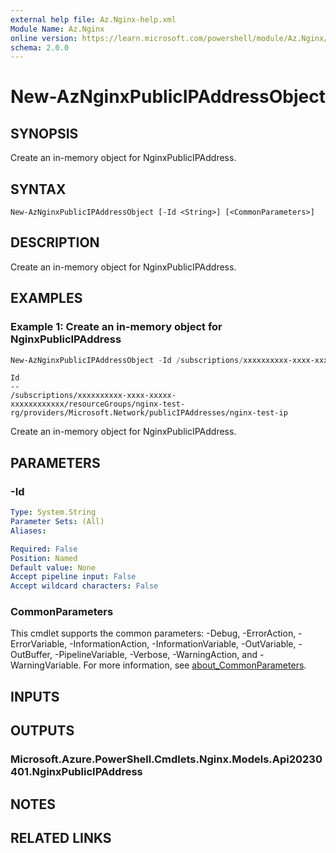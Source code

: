 ```yaml
---
external help file: Az.Nginx-help.xml
Module Name: Az.Nginx
online version: https://learn.microsoft.com/powershell/module/Az.Nginx/new-AzNginxPublicIPAddressObject
schema: 2.0.0
---
```


# New-AzNginxPublicIPAddressObject

## SYNOPSIS
Create an in-memory object for NginxPublicIPAddress.

## SYNTAX

```
New-AzNginxPublicIPAddressObject [-Id <String>] [<CommonParameters>]
```

## DESCRIPTION
Create an in-memory object for NginxPublicIPAddress.

## EXAMPLES

### Example 1: Create an in-memory object for NginxPublicIPAddress
```powershell
New-AzNginxPublicIPAddressObject -Id /subscriptions/xxxxxxxxxx-xxxx-xxxxx-xxxxxxxxxxxx/resourceGroups/nginx-test-rg/providers/Microsoft.Network/publicIPAddresses/nginx-test-ip
```

```output
Id
--
/subscriptions/xxxxxxxxxx-xxxx-xxxxx-xxxxxxxxxxxx/resourceGroups/nginx-test-rg/providers/Microsoft.Network/publicIPAddresses/nginx-test-ip
```

Create an in-memory object for NginxPublicIPAddress.

## PARAMETERS

### -Id

```yaml
Type: System.String
Parameter Sets: (All)
Aliases:

Required: False
Position: Named
Default value: None
Accept pipeline input: False
Accept wildcard characters: False
```

### CommonParameters
This cmdlet supports the common parameters: -Debug, -ErrorAction, -ErrorVariable, -InformationAction, -InformationVariable, -OutVariable, -OutBuffer, -PipelineVariable, -Verbose, -WarningAction, and -WarningVariable. For more information, see [about_CommonParameters](http://go.microsoft.com/fwlink/?LinkID=113216).

## INPUTS

## OUTPUTS

### Microsoft.Azure.PowerShell.Cmdlets.Nginx.Models.Api20230401.NginxPublicIPAddress

## NOTES

## RELATED LINKS
